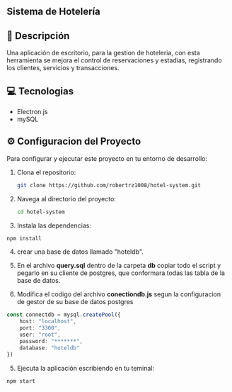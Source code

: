 ## Sistema de Hotelería

## 🚀 Descripción
Una aplicación de escritorio, para la gestion de hoteleria, con esta herramienta se mejora el control de reservaciones y estadias, registrando los clientes, servicios y transacciones.

## 💻 Tecnologias
* Electron.js
* mySQL

## ⚙️ Configuracion del Proyecto
Para configurar y ejecutar este proyecto en tu entorno de desarrollo:
1. Clona el repositorio:
    ```bash
    git clone https://github.com/robertrz1008/hotel-system.git
    ```
2. Navega al directorio del proyecto:
    ```bash
    cd hotel-system
    ```
3. Instala las dependencias:
```bash
npm install
```
4. crear una base de datos llamado "hoteldb".

5. En el archivo  **query.sql** dentro de la carpeta **db** copiar todo el script y pegarlo en su cliente de postgres, que conformara todas las tabla de la base de datos.

6. Modifica el codigo del archivo **conectiondb.js** segun la configuracion de gestor de su base de datos postgres
```ts
const connectdb = mysql.createPool({
    host: "localhost",
    port: "3300",
    user: "root",
    password: "*******",
    database: "hoteldb"
})
```

5. Ejecuta la aplicación escribiendo en tu teminal:
```bash
npm start